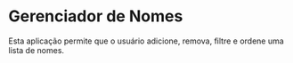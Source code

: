 # Gerenciador de Nomes
Esta aplicação permite que o usuário adicione, remova, filtre e ordene uma lista de nomes.
